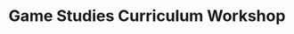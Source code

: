 ---
layout: default
category: session
id: game-studies-curriculum-workshop
title: Game Studies Curriculum Workshop
permalink: /schedule#game-studies-curriculum-workshop

day: Friday
time: 7&colon;00pm - 7&colon;50pm
room: Main Space

track: General

talks:
  - An Education of One's Own&colon; Bringing Intersectional Discussion to Games Education
---
